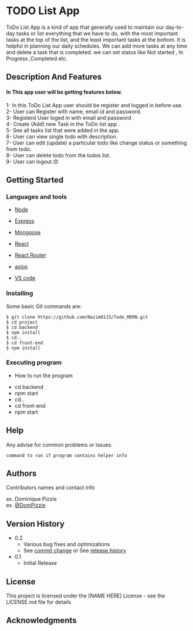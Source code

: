 # TODO List App
ToDo List App is a kind of app that generally used to maintain our day-to-day tasks or list everything that we have to do, with the most important tasks at the top of the list, 
and the least important tasks at the bottom. It is helpful in planning our daily schedules. We can add more tasks at any time and delete a task that is completed. 
we can set status like Not started , In Progress ,Completed etc.



## Description And Features
#### In This app user will be getting features below.
1- In this ToDo List App user should be register and logged in before use.<br>
2- User can Register with name, email id and password.<br>
3- Registerd User loged in with email and password .<br>
4- Create (Add) new Task in the ToDo list app .<br>
5- See all tasks list that were added in the app.<br>
6- User can view single todo with description.<br>
7- User can edit (update) a particular todo like change status or something from todo.<br>
8- User can delete todo from the todos list.<br>
9- User can logout.😍



## Getting Started

### Languages and tools

- [Node](https://nodejs.org/en/)

- [Express](https://expressjs.com/)

- [Mongoose](https://mongoosejs.com/)

- [React](https://reactjs.org/)

- [React Router](https://reactrouter.com/en/main)
  
- [axios](https://axios-http.com/docs/intro)
  
- [VS code](https://code.visualstudio.com/)

### Installing
Some basic Git commands are:
```
$ git clone https://github.com/Nazim8115/Todo_MERN.git
$ cd project
$ cd backend
$ npm install
$ cd..
$ cd front-end
$ npm install
```



### Executing program
* How to run the program
- cd backend
- npm start
- cd..
- cd front-end
- npm start


## Help

Any advise for common problems or issues.
```
command to run if program contains helper info
```

## Authors

Contributors names and contact info

ex. Dominique Pizzie  
ex. [@DomPizzie](https://twitter.com/dompizzie)

## Version History

* 0.2
    * Various bug fixes and optimizations
    * See [commit change]() or See [release history]()
* 0.1
    * Initial Release

## License

This project is licensed under the [NAME HERE] License - see the LICENSE.md file for details

## Acknowledgments
